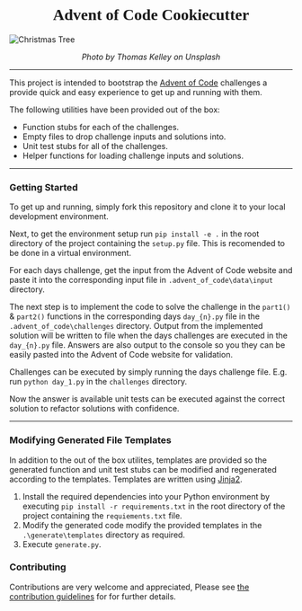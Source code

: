 <link href="https://fonts.googleapis.com/css?family=Mountains+of+Christmas&display=swap" rel="stylesheet">

<h1 style="text-align: center; font-family: 'Mountains of Christmas', cursive;"><b>Advent of Code Cookiecutter</b></h1>


![Christmas Tree](https://images.unsplash.com/photo-1482289141412-c3c400927db2?ixlib=rb-1.2.1&ixid=eyJhcHBfaWQiOjEyMDd9&auto=format&fit=crop&w=2287&q=80)
<p style="text-align: center"><em>Photo by Thomas Kelley on Unsplash</em></p>

-----------

This project is intended to bootstrap the <a href="https://adventofcode.com/">Advent of Code</a> challenges a provide quick and easy experience to get up and running with them.

The following utilities have been provided out of the box:

- Function stubs for each of the challenges.
- Empty files to drop challenge inputs and solutions into.
- Unit test stubs for all of the challenges.
- Helper functions for loading challenge inputs and solutions.

--------

### Getting Started
To get up and running, simply fork this repository and clone it to your local development environment.

Next, to get the environment setup run `pip install -e .` in the root directory of the project containing the `setup.py` file. This is recomended to be done in a virtual environment.

For each days challenge, get the input from the Advent of Code website and paste it into the corresponding input file in `.advent_of_code\data\input` directory.

The next step is to implement the code to solve the challenge in the `part1()` & `part2()` functions in the corresponding days `day_{n}.py` file in the `.advent_of_code\challenges` directory. Output from the implemented solution will be written to file when the days challenges are executed in the `day_{n}.py` file. Answers are also output to the console so you they can be easily pasted into the Advent of Code website for validation.

Challenges can be executed by simply running the days challenge file. E.g. run `python day_1.py` in the `challenges` directory.

Now the answer is available unit tests can be executed against the correct solution to refactor solutions with confidence.

---------

### Modifying Generated File Templates

In addition to the out of the box utilites, templates are provided so the generated function and unit test stubs can be modified and regenerated according to the templates. Templates are written using [Jinja2](https://jinja.palletsprojects.com/en/2.10.x/).

1. Install the required dependencies into your Python environment by executing `pip install -r requirements.txt` in the root directory of the project containing the `requiements.txt` file. 
2. Modify the generated code modify the provided templates in the `.\generate\templates` directory as required.
4. Execute `generate.py`.

### Contributing

Contributions are very welcome and appreciated, Please see [the contribution guidelines](CONTRIBUTING.md) for for further details.